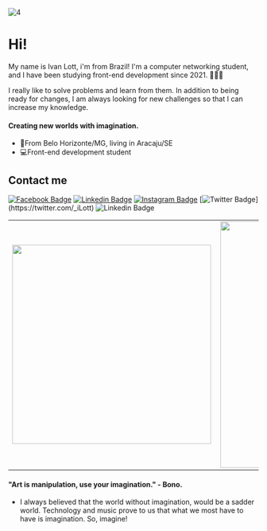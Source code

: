 ![4](https://user-images.githubusercontent.com/31543087/118154540-8ed6e080-b3ed-11eb-8a91-ccb11d3f4ed0.png)

# Hi!

My name is Ivan Lott, i'm from Brazil! I'm a computer networking student, and I have been studying front-end development since 2021. 👩🏻‍💻

I really like to solve problems and learn from them. In addition to being ready for changes, I am always looking for new challenges so that I can increase my knowledge.

#### Creating new worlds with imagination.

- 🚩From Belo Horizonte/MG, living in Aracaju/SE
- 💻Front-end development student

## Contact me

[![Facebook Badge](https://img.shields.io/badge/-Facebook-blue?style=flat-square&labelColor=blue&logo=facebook&logoColor=white&link=https://www.facebook.com/ilott15/)](https://www.facebook.com/ilott15/) [![Linkedin Badge](https://img.shields.io/badge/-LinkedIn-blue?style=flat-square&logo=Linkedin&logoColor=white&link=https://www.linkedin.com/in/isadora-rodrigues-stangarlin-48402b141/)](https://www.linkedin.com/in/isadora-rodrigues-stangarlin-48402b141/) [![Instagram Badge](https://img.shields.io/badge/-Instagram-blue?style=flat-square&logo=Instagram&logoColor=white&link=https://www.instagram.com/ilott__/)](https://www.instagram.com/ilott__/) [![Twitter Badge](https://img.shields.io/badge/-Twitter-blue?style=flat-square&logo=Twitter&logoColor=white&link=[https://twitter.com/_iLott](https://twitter.com/_iLott))](https://twitter.com/_iLott)
![Linkedin Badge](https://img.shields.io/badge/-Linkedin-blue?style=flat-square&logo=Linkedin&logoColor=white&link=[https://www.linkedin.com/in/ivan-lott-854497211/](https://www.linkedin.com/in/ivan-lott-854497211/))


<center>
<table>
    <tr>
        <td><img width="400px" align="left" src="https://github-readme-stats.vercel.app/api/top-langs/?username=iLott15&hide=html&layout=compact&theme=buefy" /></td>
        <td><img width="495px" align="left" src="https://github-readme-stats.vercel.app/api?username=iLott15&theme=buefy"/></td>
    </tr>   
</table>
</center>  


#### "Art is manipulation, use your imagination." - Bono.

- I always believed that the world without imagination, would be a sadder world.
Technology and music prove to us that what we most have to have is imagination. So, imagine!
